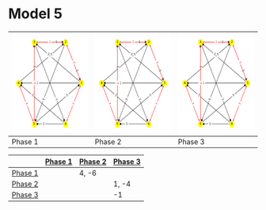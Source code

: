 # Model 5 #

<div align="center">
        
|<img src="./model5_phase_0.png" width="200" height="200"> |<img src="./model5_phase_0.png" width="200" height="200"> |<img src="./model5_phase_0.png" width="200" height="200"> |
|---|---|---|
|Phase 1|Phase 2|Phase 3|
        
||[Phase 1](./model5_phase_0.png)|[Phase 2](./model5_phase_1.png)|[Phase 3](./model5_phase_2.png)|
|---|---|---|---|
[Phase 1](./model5_phase_0.png)||4, -6||
[Phase 2](./model5_phase_1.png)|||1, -4|
[Phase 3](./model5_phase_2.png)|||-1|

</div>
